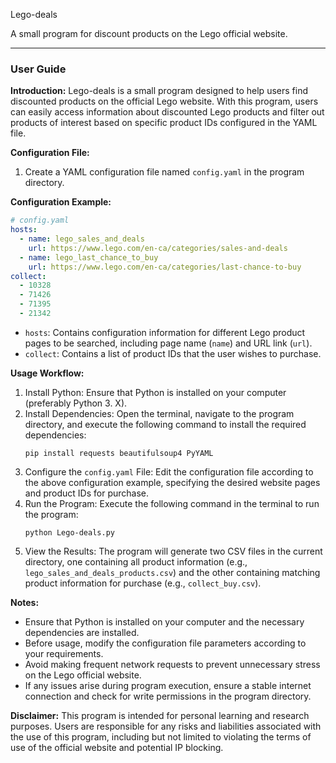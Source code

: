 Lego-deals

A small program for discount products on the Lego official website.

---

### User Guide

**Introduction:**
Lego-deals is a small program designed to help users find discounted products on the official Lego website. With this program, users can easily access information about discounted Lego products and filter out products of interest based on specific product IDs configured in the YAML file.

**Configuration File:**
1. Create a YAML configuration file named `config.yaml` in the program directory.

**Configuration Example:**
```yaml
# config.yaml
hosts:
  - name: lego_sales_and_deals
    url: https://www.lego.com/en-ca/categories/sales-and-deals
  - name: lego_last_chance_to_buy
    url: https://www.lego.com/en-ca/categories/last-chance-to-buy
collect:
  - 10328
  - 71426
  - 71395
  - 21342
```

- `hosts`: Contains configuration information for different Lego product pages to be searched, including page name (`name`) and URL link (`url`).
- `collect`: Contains a list of product IDs that the user wishes to purchase.

**Usage Workflow:**
1. Install Python: Ensure that Python is installed on your computer (preferably Python 3. X).
2. Install Dependencies: Open the terminal, navigate to the program directory, and execute the following command to install the required dependencies:
   ```
   pip install requests beautifulsoup4 PyYAML
   ```
3. Configure the `config.yaml` File: Edit the configuration file according to the above configuration example, specifying the desired website pages and product IDs for purchase.
4. Run the Program: Execute the following command in the terminal to run the program:
   ```
   python Lego-deals.py
   ```
5. View the Results: The program will generate two CSV files in the current directory, one containing all product information (e.g., `lego_sales_and_deals_products.csv`) and the other containing matching product information for purchase (e.g., `collect_buy.csv`).

**Notes:**
- Ensure that Python is installed on your computer and the necessary dependencies are installed.
- Before usage, modify the configuration file parameters according to your requirements.
- Avoid making frequent network requests to prevent unnecessary stress on the Lego official website.
- If any issues arise during program execution, ensure a stable internet connection and check for write permissions in the program directory.

**Disclaimer:**
This program is intended for personal learning and research purposes. Users are responsible for any risks and liabilities associated with the use of this program, including but not limited to violating the terms of use of the official website and potential IP blocking.